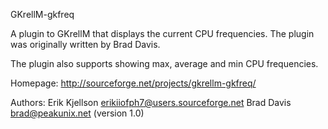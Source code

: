 GKrellM-gkfreq

A plugin to GKrellM that displays the current CPU frequencies. The plugin was 
originally written by Brad Davis.

The plugin also supports showing max, average and min CPU frequencies.

Homepage:
http://sourceforge.net/projects/gkrellm-gkfreq/

Authors:
Erik Kjellson <erikiiofph7@users.sourceforge.net>
Brad Davis <brad@peakunix.net> (version 1.0)

